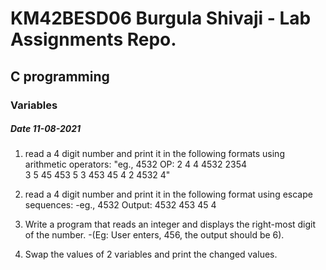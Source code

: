 # KM42BESD06 Burgula Shivaji  - Lab Assignments Repo.

## C programming 

### Variables

##### Date 11-08-2021


1)  read a 4 digit number and print it in the following formats using arithmetic operators:
    "eg., 4532
    OP:
    2           4                         4                                      4532                  2354                
    3           5                         45                                    453
    5           3                         453                                  45
    4           2                         4532                                4"

2)  read a 4 digit number and print it in the following format using escape sequences:
    -eg., 4532
    Output:
    4532
    453
    45
    4

3)  Write a program that reads an integer and displays the right-most digit of the number.
    -(Eg: User enters, 456, the output should be 6).

4)  Swap the values of 2 variables and print the changed values.